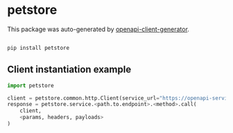 # petstore

This package was auto-generated by [openapi-client-generator](https://github.com/avanov/openapi-client-generator).

```bash

pip install petstore

```


## Client instantiation example

```python
import petstore

client = petstore.common.http.Client(service_url="https://openapi-service-url/")
response = petstore.service.<path.to.endpoint>.<method>.call(
    client,
    <params, headers, payloads>
)
```